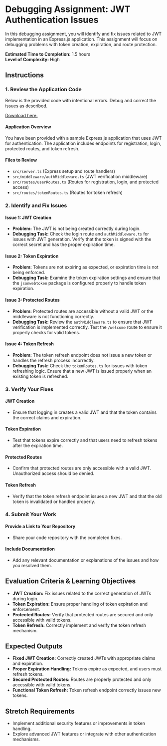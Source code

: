 # Debugging Assignment: JWT Authentication Issues

In this debugging assignment, you will identify and fix issues related to JWT implementation in an Express.js application. This assignment will focus on debugging problems with token creation, expiration, and route protection.

**Estimated Time to Completion:** 1.5 hours  
**Level of Complexity:** High

## Instructions

### 1. Review the Application Code
Below is the provided code with intentional errors. Debug and correct the issues as described.

[Download here.](https://drive.google.com/file/d/1eNUFD2aC_IDJ849uuTbFljNBsmjyiZc0/view?usp=sharing)

#### Application Overview
You have been provided with a sample Express.js application that uses JWT for authentication. The application includes endpoints for registration, login, protected routes, and token refresh.

#### Files to Review
- `src/server.ts` (Express setup and route handlers)
- `src/middleware/authMiddleware.ts` (JWT verification middleware)
- `src/routes/userRoutes.ts` (Routes for registration, login, and protected access)
- `src/routes/tokenRoutes.ts` (Routes for token refresh)

### 2. Identify and Fix Issues

#### Issue 1: JWT Creation
- **Problem:** The JWT is not being created correctly during login.
- **Debugging Task:** Check the login route and `authMiddleware.ts` for issues with JWT generation. Verify that the token is signed with the correct secret and has the proper expiration time.

#### Issue 2: Token Expiration
- **Problem:** Tokens are not expiring as expected, or expiration time is not being enforced.
- **Debugging Task:** Examine the token expiration settings and ensure that the `jsonwebtoken` package is configured properly to handle token expiration.

#### Issue 3: Protected Routes
- **Problem:** Protected routes are accessible without a valid JWT or the middleware is not functioning correctly.
- **Debugging Task:** Review the `authMiddleware.ts` to ensure that JWT verification is implemented correctly. Test the `/welcome` route to ensure it properly checks for valid tokens.

#### Issue 4: Token Refresh
- **Problem:** The token refresh endpoint does not issue a new token or handles the refresh process incorrectly.
- **Debugging Task:** Check the `tokenRoutes.ts` for issues with token refreshing logic. Ensure that a new JWT is issued properly when an existing token is refreshed.

### 3. Verify Your Fixes

#### JWT Creation
- Ensure that logging in creates a valid JWT and that the token contains the correct claims and expiration.

#### Token Expiration
- Test that tokens expire correctly and that users need to refresh tokens after the expiration time.

#### Protected Routes
- Confirm that protected routes are only accessible with a valid JWT. Unauthorized access should be denied.

#### Token Refresh
- Verify that the token refresh endpoint issues a new JWT and that the old token is invalidated or handled properly.

### 4. Submit Your Work

#### Provide a Link to Your Repository
- Share your code repository with the completed fixes.

#### Include Documentation
- Add any relevant documentation or explanations of the issues and how you resolved them.

## Evaluation Criteria & Learning Objectives

- **JWT Creation:** Fix issues related to the correct generation of JWTs during login.
- **Token Expiration:** Ensure proper handling of token expiration and enforcement.
- **Protected Routes:** Verify that protected routes are secured and only accessible with valid tokens.
- **Token Refresh:** Correctly implement and verify the token refresh mechanism.

## Expected Outputs

- **Fixed JWT Creation:** Correctly created JWTs with appropriate claims and expiration.
- **Proper Expiration Handling:** Tokens expire as expected, and users must refresh tokens.
- **Secured Protected Routes:** Routes are properly protected and only accessible with valid tokens.
- **Functional Token Refresh:** Token refresh endpoint correctly issues new tokens.

## Stretch Requirements

- Implement additional security features or improvements in token handling.
- Explore advanced JWT features or integrate with other authentication mechanisms.
